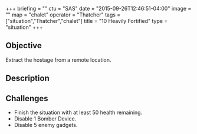 +++
briefing = ""
ctu = "SAS"
date = "2015-09-26T12:46:51-04:00"
image = ""
map = "chalet"
operator = "Thatcher"
tags = ["situation","Thatcher","chalet"]
title = "10 Heavily Fortified"
type = "situation"
+++

## Objective

Extract the hostage from a remote location.

## Description


## Challenges

* Finish the situation with at least 50 health remaining.
* Disable 1 Bomber Device.
* Disable 5 enemy gadgets.
